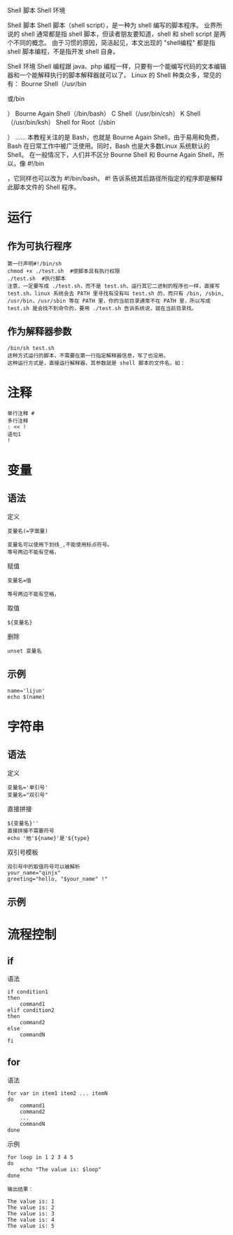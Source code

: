 
Shell 脚本
Shell 环境

Shell 脚本
Shell 脚本（shell script），是一种为 shell 编写的脚本程序。
业界所说的 shell 通常都是指 shell 脚本，但读者朋友要知道，shell 和 shell script 是两个不同的概念。
由于习惯的原因，简洁起见，本文出现的 "shell编程" 都是指 shell 脚本编程，不是指开发 shell 自身。


Shell 环境
Shell 编程跟 java、php 编程一样，只要有一个能编写代码的文本编辑器和一个能解释执行的脚本解释器就可以了。
Linux 的 Shell 种类众多，常见的有：
Bourne Shell（/usr/bin

或/bin

）
Bourne Again Shell（/bin/bash）
C Shell（/usr/bin/csh）
K Shell（/usr/bin/ksh）
Shell for Root（/sbin

）
……
本教程关注的是 Bash，也就是 Bourne Again Shell，由于易用和免费，Bash 在日常工作中被广泛使用。同时，Bash 也是大多数Linux 系统默认的 Shell。
在一般情况下，人们并不区分 Bourne Shell 和 Bourne Again Shell，所以，像 #!/bin

，它同样也可以改为 #!/bin/bash。
#! 告诉系统其后路径所指定的程序即是解释此脚本文件的 Shell 程序。



# 运行


## 作为可执行程序
    
    第一行声明#!/bin/sh
    chmod +x ./test.sh  #使脚本具有执行权限
    ./test.sh  #执行脚本
    注意，一定要写成 ./test.sh，而不是 test.sh，运行其它二进制的程序也一样，直接写 test.sh，linux 系统会去 PATH 里寻找有没有叫 test.sh 的，而只有 /bin, /sbin, /usr/bin，/usr/sbin 等在 PATH 里，你的当前目录通常不在 PATH 里，所以写成 test.sh 是会找不到命令的，要用 ./test.sh 告诉系统说，就在当前目录找。

## 作为解释器参数

    /bin/sh test.sh
    这种方式运行的脚本，不需要在第一行指定解释器信息，写了也没用。
    这种运行方式是，直接运行解释器，其参数就是 shell 脚本的文件名，如：

# 注释

    单行注释 #
    多行注释   
    : << !
    语句1
    !  

# 变量

## 语法

定义

    变量名(=字面量)
   
    变量名可以使用下划线_,不能使用标点符号。
    等号两边不能有空格，

赋值

    变量名=值
    
    等号两边不能有空格，

取值

    ${变量名}   
     
 
删除

    unset 变量名    

## 示例

    name='lijun'
    echo $(name)
    
    
# 字符串 


## 语法

定义

    变量名='单引号'
    变量名="双引号"
    
直接拼接

    ${变量名}''
    直接拼接不需要符号    
    echo '他'${name}'是'${type}

双引号模板

    双引号中的取值符号可以被解析
    your_name="qinjx"
    greeting="hello, "$your_name" !"   
   
    
## 示例    
    



# 流程控制

## if

语法

    if condition1
    then
        command1
    elif condition2 
    then 
        command2
    else
        commandN
    fi
   
## for

语法

    for var in item1 item2 ... itemN
    do
        command1
        command2
        ...
        commandN
    done

示例   
   
    for loop in 1 2 3 4 5
    do
        echo "The value is: $loop"
    done
    
    输出结果：
    
    The value is: 1
    The value is: 2
    The value is: 3
    The value is: 4
    The value is: 5   
   

   
   
   
   
   
   
   
   